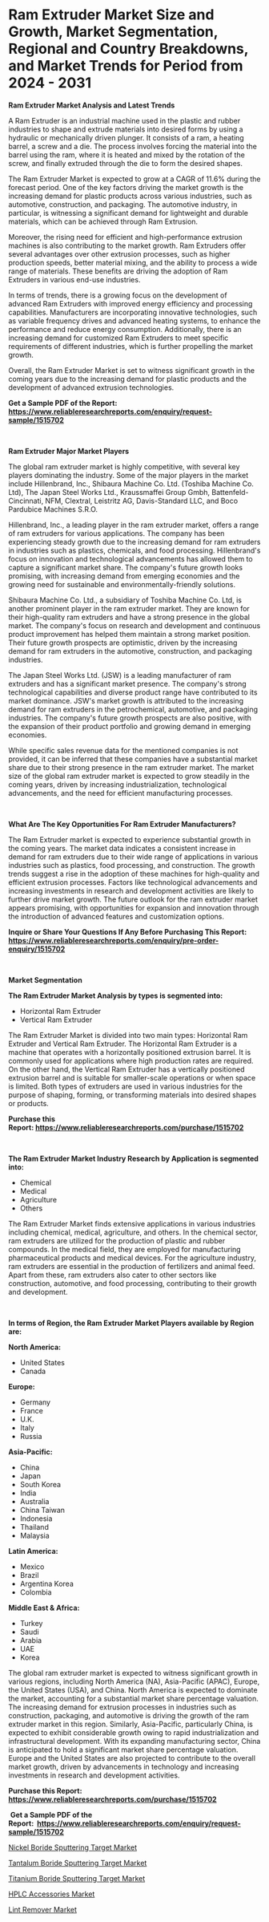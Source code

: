 <p><h1>Ram Extruder Market Size and Growth, Market Segmentation, Regional and Country Breakdowns, and Market Trends for Period from 2024 -  2031</h1></p><p><strong>Ram Extruder Market Analysis and Latest Trends</strong></p>
<p><p>A Ram Extruder is an industrial machine used in the plastic and rubber industries to shape and extrude materials into desired forms by using a hydraulic or mechanically driven plunger. It consists of a ram, a heating barrel, a screw and a die. The process involves forcing the material into the barrel using the ram, where it is heated and mixed by the rotation of the screw, and finally extruded through the die to form the desired shapes.</p><p>The Ram Extruder Market is expected to grow at a CAGR of 11.6% during the forecast period. One of the key factors driving the market growth is the increasing demand for plastic products across various industries, such as automotive, construction, and packaging. The automotive industry, in particular, is witnessing a significant demand for lightweight and durable materials, which can be achieved through Ram Extrusion.</p><p>Moreover, the rising need for efficient and high-performance extrusion machines is also contributing to the market growth. Ram Extruders offer several advantages over other extrusion processes, such as higher production speeds, better material mixing, and the ability to process a wide range of materials. These benefits are driving the adoption of Ram Extruders in various end-use industries.</p><p>In terms of trends, there is a growing focus on the development of advanced Ram Extruders with improved energy efficiency and processing capabilities. Manufacturers are incorporating innovative technologies, such as variable frequency drives and advanced heating systems, to enhance the performance and reduce energy consumption. Additionally, there is an increasing demand for customized Ram Extruders to meet specific requirements of different industries, which is further propelling the market growth.</p><p>Overall, the Ram Extruder Market is set to witness significant growth in the coming years due to the increasing demand for plastic products and the development of advanced extrusion technologies.</p></p>
<p><strong>Get a Sample PDF of the Report:&nbsp; <a href="https://www.reliableresearchreports.com/enquiry/request-sample/1515702">https://www.reliableresearchreports.com/enquiry/request-sample/1515702</a></strong></p>
<p>&nbsp;</p>
<p><strong>Ram Extruder Major Market Players</strong></p>
<p><p>The global ram extruder market is highly competitive, with several key players dominating the industry. Some of the major players in the market include Hillenbrand, Inc., Shibaura Machine Co. Ltd. (Toshiba Machine Co. Ltd), The Japan Steel Works Ltd., Kraussmaffei Group Gmbh, Battenfeld-Cincinnati, NFM, Clextral, Leistritz AG, Davis-Standard LLC, and Boco Pardubice Machines S.R.O.</p><p>Hillenbrand, Inc., a leading player in the ram extruder market, offers a range of ram extruders for various applications. The company has been experiencing steady growth due to the increasing demand for ram extruders in industries such as plastics, chemicals, and food processing. Hillenbrand's focus on innovation and technological advancements has allowed them to capture a significant market share. The company's future growth looks promising, with increasing demand from emerging economies and the growing need for sustainable and environmentally-friendly solutions.</p><p>Shibaura Machine Co. Ltd., a subsidiary of Toshiba Machine Co. Ltd, is another prominent player in the ram extruder market. They are known for their high-quality ram extruders and have a strong presence in the global market. The company's focus on research and development and continuous product improvement has helped them maintain a strong market position. Their future growth prospects are optimistic, driven by the increasing demand for ram extruders in the automotive, construction, and packaging industries.</p><p>The Japan Steel Works Ltd. (JSW) is a leading manufacturer of ram extruders and has a significant market presence. The company's strong technological capabilities and diverse product range have contributed to its market dominance. JSW's market growth is attributed to the increasing demand for ram extruders in the petrochemical, automotive, and packaging industries. The company's future growth prospects are also positive, with the expansion of their product portfolio and growing demand in emerging economies.</p><p>While specific sales revenue data for the mentioned companies is not provided, it can be inferred that these companies have a substantial market share due to their strong presence in the ram extruder market. The market size of the global ram extruder market is expected to grow steadily in the coming years, driven by increasing industrialization, technological advancements, and the need for efficient manufacturing processes.</p></p>
<p>&nbsp;</p>
<p><strong>What Are The Key Opportunities For Ram Extruder Manufacturers?</strong></p>
<p><p>The Ram Extruder market is expected to experience substantial growth in the coming years. The market data indicates a consistent increase in demand for ram extruders due to their wide range of applications in various industries such as plastics, food processing, and construction. The growth trends suggest a rise in the adoption of these machines for high-quality and efficient extrusion processes. Factors like technological advancements and increasing investments in research and development activities are likely to further drive market growth. The future outlook for the ram extruder market appears promising, with opportunities for expansion and innovation through the introduction of advanced features and customization options.</p></p>
<p><strong>Inquire or Share Your Questions If Any Before Purchasing This Report: <a href="https://www.reliableresearchreports.com/enquiry/pre-order-enquiry/1515702">https://www.reliableresearchreports.com/enquiry/pre-order-enquiry/1515702</a></strong></p>
<p>&nbsp;</p>
<p><strong>Market Segmentation</strong></p>
<p><strong>The Ram Extruder Market Analysis by types is segmented into:</strong></p>
<p><ul><li>Horizontal Ram Extruder</li><li>Vertical Ram Extruder</li></ul></p>
<p><p>The Ram Extruder Market is divided into two main types: Horizontal Ram Extruder and Vertical Ram Extruder. The Horizontal Ram Extruder is a machine that operates with a horizontally positioned extrusion barrel. It is commonly used for applications where high production rates are required. On the other hand, the Vertical Ram Extruder has a vertically positioned extrusion barrel and is suitable for smaller-scale operations or when space is limited. Both types of extruders are used in various industries for the purpose of shaping, forming, or transforming materials into desired shapes or products.</p></p>
<p><strong>Purchase this Report:&nbsp;<a href="https://www.reliableresearchreports.com/purchase/1515702">https://www.reliableresearchreports.com/purchase/1515702</a></strong></p>
<p>&nbsp;</p>
<p><strong>The Ram Extruder Market Industry Research by Application is segmented into:</strong></p>
<p><ul><li>Chemical</li><li>Medical</li><li>Agriculture</li><li>Others</li></ul></p>
<p><p>The Ram Extruder Market finds extensive applications in various industries including chemical, medical, agriculture, and others. In the chemical sector, ram extruders are utilized for the production of plastic and rubber compounds. In the medical field, they are employed for manufacturing pharmaceutical products and medical devices. For the agriculture industry, ram extruders are essential in the production of fertilizers and animal feed. Apart from these, ram extruders also cater to other sectors like construction, automotive, and food processing, contributing to their growth and development.</p></p>
<p>&nbsp;</p>
<p><strong>In terms of Region, the Ram Extruder Market Players available by Region are:</strong></p>
<p>
    <p> <strong> North America: </strong>
        <ul>
            <li>United States</li>
            <li>Canada</li>
        </ul>
        </p> 
    <p> <strong> Europe: </strong>
        <ul>
            <li>Germany</li>
            <li>France</li>
            <li>U.K.</li>
            <li>Italy</li>
            <li>Russia</li>
        </ul>
        </p> 
    <p> <strong> Asia-Pacific: </strong>
        <ul>
            <li>China</li>
            <li>Japan</li>
            <li>South Korea</li>
            <li>India</li>
            <li>Australia</li>
            <li>China Taiwan</li>
            <li>Indonesia</li>
            <li>Thailand</li>
            <li>Malaysia</li>
        </ul>
        </p> 
    <p> <strong> Latin America: </strong>
        <ul>
            <li>Mexico</li>
            <li>Brazil</li>
            <li>Argentina Korea</li>
            <li>Colombia</li>
        </ul>
        </p> 
    <p> <strong> Middle East & Africa: </strong>
        <ul>
            <li>Turkey</li>
            <li>Saudi</li>
            <li>Arabia</li>
            <li>UAE</li>
            <li>Korea</li>
        </ul>
    </p>
    </p>
<p><p>The global ram extruder market is expected to witness significant growth in various regions, including North America (NA), Asia-Pacific (APAC), Europe, the United States (USA), and China. North America is expected to dominate the market, accounting for a substantial market share percentage valuation. The increasing demand for extrusion processes in industries such as construction, packaging, and automotive is driving the growth of the ram extruder market in this region. Similarly, Asia-Pacific, particularly China, is expected to exhibit considerable growth owing to rapid industrialization and infrastructural development. With its expanding manufacturing sector, China is anticipated to hold a significant market share percentage valuation. Europe and the United States are also projected to contribute to the overall market growth, driven by advancements in technology and increasing investments in research and development activities.</p></p>
<p><strong>Purchase this Report: <a href="https://www.reliableresearchreports.com/purchase/1515702">https://www.reliableresearchreports.com/purchase/1515702</a></strong></p>
<p>&nbsp;<strong>Get a Sample PDF of the Report:&nbsp;&nbsp;<a href="https://www.reliableresearchreports.com/enquiry/request-sample/1515702">https://www.reliableresearchreports.com/enquiry/request-sample/1515702</a></strong></p>
<p><strong></strong></p>
<p><p><a href="https://medium.com/@scanw41036/nickel-boride-sputtering-target-market-trends-forecast-and-competitive-analysis-to-2030-6246627c115d">Nickel Boride Sputtering Target Market</a></p><p><a href="https://medium.com/@scanw41036/tantalum-boride-sputtering-target-market-competitive-analysis-market-trends-and-forecast-to-2030-bc884a8caa6f">Tantalum Boride Sputtering Target Market</a></p><p><a href="https://medium.com/@scanw41036/titanium-boride-sputtering-target-market-outlook-industry-overview-and-forecast-2023-to-2030-ec738821af33">Titanium Boride Sputtering Target Market</a></p><p><a href="https://github.com/ashepherd82/Market-Research-Report-List-2/blob/main/hplc-accessories-market.md">HPLC Accessories Market</a></p><p><a href="https://github.com/FassouRP/Market-Research-Report-List-2/blob/main/lint-remover-market.md">Lint Remover Market</a></p></p>